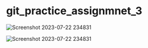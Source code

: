 # git_practice_assignmnet_3

![Screenshot 2023-07-22 234831](https://github.com/radheshyamsd21/git_practice_assignmnet_3/assets/119357497/1cc64b9e-4872-420e-bcbb-45ffc564f742)

![Screenshot 2023-07-22 234831](https://github.com/radheshyamsd21/git_practice_assignmnet_3/assets/119357497/7fa6ff45-a707-4ec1-b8a0-a016ebd4ad21)

